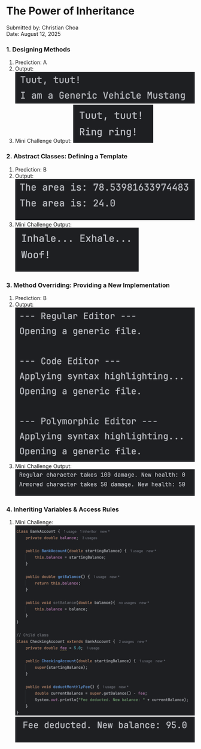 # The Power of Inheritance

Submitted by: Christian Choa <br/>
Date: August 12, 2025

### 1. Designing Methods
1. Prediction: A
2. Output: <br> ![Screenshot of output](images/1output.png)
3. Mini Challenge Output: ![Screenshot of mini challenge output](images/1mc.png)

### 2. Abstract Classes: Defining a Template
1. Prediction: B
2. Output: <br> ![Screenshot of output](images/2output.png)
3. Mini Challenge Output: ![Screenshot of mini challenge output](images/2mc.png)

### 3. Method Overriding: Providing a New Implementation
1. Prediction: B
2. Output: <br> ![Screenshot of output](images/3output.png)
3. Mini Challenge Output: ![Screenshot of mini challenge output](images/3mc.png)

### 4. Inheriting Variables & Access Rules
1. Mini Challenge: ![Screenshot of mini challenge output](images/4mc1.png)<b1>![Screenshot of mini challenge output](images/4mc2.png)

